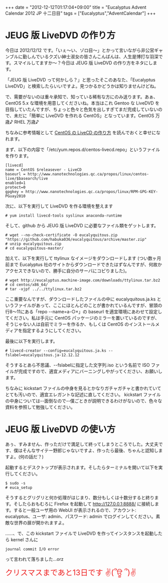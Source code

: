 +++
date = "2012-12-12T01:17:04+09:00"
title = "Eucalyptus Advent Calendar 2012 JP 十二日目"
tags = ["Eucalyptus","AdventCalendar"]
+++

# JEUG 版 LiveDVD の作り方

今日は 2012/12/12 です。「いぇ～い、ゾロ目～」とかって言いながら非公営ギャンブルに勤しんでいるクズい紳士淑女の皆さんこんばんは、人生是博打な羽深です。スマイルしてますか～？今日は JEUG 版 LiveDVD の作り方をネタにします。

「JEUG 版 LiveDVD って何かしら？」と思ったそこのあなた、「Eucalyptus LiveDVD」と検索したらいいですよ。見つかるかどうかは知りませんけどね。

で、需要がないのは重々承知で、知っている稀有な方にのみ送ります。あぁ、CentOS 5.x な環境を用意してくださいね。本当はこれ Gentoo な LiveDVD を目指していたんですが、ちょっと色々と色気を出しすぎてまだ完成していないので、未だに「簡単に LiveDVD を作れる CentOS」となっています。CentOS 万歳♪ RHEL 万歳♪

ちなみに参考情報として [CentOS の LiveCD の作り方](https://projects.centos.org/trac/livecd/) を読んでおくと幸せになれます。

まず、以下の内容で「/etc/yum.repos.d/centos-livecd.repo」というファイルを作ります。
```
[livecd]
name = CentOS $releasever - LiveCD
baseurl = http://www.nanotechnologies.qc.ca/propos/linux/centos-live/$basearch/live
enabled=1
protect=0
gpgkey = http://www.nanotechnologies.qc.ca/propos/linux/RPM-GPG-KEY-PGuay2010
```

次に、以下を実行して LiveDVD を作る環境を整えます
```
# yum install livecd-tools syslinux anaconda-runtime
```

そして、github から JEUG 版 LiveDVD に必要なファイル類をゲットします。
```
# wget --no-check-certificate -O eucalyquitous.zip "https://github.com/habuka036/eucalyquitous/archive/master.zip"
# unzip eucalyquitous.zip
# cd eucalyquitous-master/
```

加えて、以下を実行して ttylinux なイメージをダウンロードします (つい数ヶ月前まで Eucalyptus 社のサイトからダウンロードできたはずなんですが、何故かアクセスできないので、勝手に自分のサーバにコピりました)。
```
# wget http://eucalyptus.machine-image.com/downloads/ttylinux.tar.bz2
# cd centos/x86_64/
# tar -xjpf ../../ttylinux.tar.bz2
```

ここ重要なんですが、ダウンロードしたファイルの中に eucalyquitous.ja.ks というファイルがあって、ここにほとんどのことが書かれているんですが、冒頭の行8～11にある「repo --name=a-○×」の baseurl を適宜環境にあわせて設定してください。私は手元に CentOS パッケージのミラーを置いているのですが、そうじゃない人は自前でミラーを作るか、もしくは CentOS のインストールメディアを指定するようにしてください。

最後に以下を実行します。
```
# livecd-creator --config=eucalyquitous.ja.ks --fslabel=eucalyquitous.ja-12.12.12
```

そうするとあら不思議、--fslabelに指定した文字列.iso という名前で ISO ファイルが完成ですので、適宜メディアにバーニングしやがってください、お願いします。

ちなみに kickstart ファイルの中身を見るとかなりガチャガチャと書かれていてとても汚いので、適宜エレガントな記述に直してください。 kickstart ファイルの中身については--面倒なので--僕ごときが説明できるわけがないので、色々な資料を参照して勉強してください。

# JEUG 版 LiveDVD の使い方

あぅ、すみません、作っただけで満足して終ってしまうところでした。大丈夫です、僕はそんなサイテー野郎じゃないですよ、作ったら最後、ちゃんと認知しますよ。(何の話だ？)

起動するとデスクトップが表示されます。そしたらターミナルを開いて以下を実行してください。
```
$ sudo -s
# euca_setup
```

そうするとグリグリと何か処理がはじまり、数分もしくは十数分すると終ります。そしたらおもむろに Firefox を起動して http://127.0.0.1:8888/ に接続します。すると一般ユーザ用の WebUI が表示されるので、アカウント: eucalyptus、ユーザ: admin、パスワード: admin でログインしてください。素敵な世界の扉が開かれますよ。

……、で、この kickstart ファイルで LiveDVD を作ってインスタンスを起動したら kernel さんに
```
journal commit I/O error
```
って言われて落ちました…orz

<font size="5" color="#ee2222">クリスマスまであと13日です ✌(՞ਊ ՞)✌</font>


